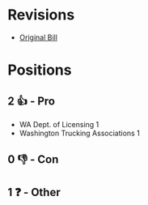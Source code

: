# Revisions
* [Original Bill](1/)

# Positions
## 2 👍 - Pro
* WA Dept. of Licensing 1
* Washington Trucking Associations 1

## 0 👎 - Con

## 1 ❓ - Other
